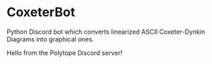 # CoxeterBot
Python Discord bot which converts linearized ASCII Coxeter-Dynkin Diagrams into graphical ones.

Hello from the Polytope Discord server!
